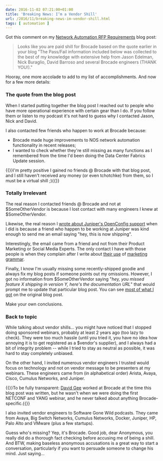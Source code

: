 ```yaml
---
date: 2016-11-02 07:21:00+01:00
title: 'Breaking News: I’m a Vendor Shill'
url: /2016/11/breaking-news-im-vendor-shill.html
tags: [ automation ]
---
```

Got this comment on my [Network Automation RFP Requirements](https://blog.ipspace.net/2016/10/network-automation-rfp-requirements.html) blog post:

> Looks like you are paid shill for Brocade based on the quote earlier in your blog \"The Pass/Fail information included below was collected to the best of my knowledge with extensive help from Jason Edelman, Nick Buraglio, David Barroso and several Brocade engineers (THANK YOU!).\"

Hooray, one more accolade to add to my list of accomplishments. And now for a few more details:
<!--more-->
### The quote from the blog post

When I started putting together the blog post I reached out to people who have more operational experience with certain gear than I do. If you follow them or listen to my podcast it's not hard to guess why I contacted Jason, Nick and David.

I also contacted few friends who happen to work at Brocade because:

-   Brocade made huge improvements to NOS network automation functionality in recent releases;
-   I wanted to check whether they're still missing as many functions as I remembered from the time I'd been doing the Data Center Fabrics Update session.

{{<note>}}I'm pretty positive I gained no friends @ Brocade with that blog post, and I still haven't received any money (or even tchotchke) from them, so I must be a virtual shill ;){{</note>}}

### Totally Irrelevant

The real reason I contacted friends @ Brocade and not at \$SomeOtherVendor is because I lost contact with many engineers I knew at \$SomeOtherVendor.

Likewise, the real reason I [wrote about Juniper's OpenConfig support](https://blog.ipspace.net/2016/09/juniper-is-serious-about-openconfig-and.html) when I did is because a friend who happen to be working at Juniper was kind enough to send me an email saying "hey, this is now shipping".

Interestingly, the email came from a friend and not from their Product Marketing or Social Media Experts. The only contact I have with those people is when they complain after I write about [their use](https://blog.ipspace.net/2015/11/junos-fusion-fex-reinvented.html) of [marketing grammar](http://blog.ipspace.net/2014/05/marketing-grammar.html).

Finally, I know I'm usually missing some recently-shipped goodie and always fix my blog posts if someone points out my omissions. However, I got no information from \$SomeOtherVendor saying "*hey, you missed feature X shipping in version Y, here's the documentation URL*" that would prompt me to update that particular blog post. You can see [most of what I got](https://blog.ipspace.net/2016/10/network-automation-rfp-requirements.html?showComment=1477403406970#c1792883115184277297) on the original blog post.

Make your own conclusions.

### Back to topic

While talking about vendor shills... you might have noticed that I stopped doing sponsored webinars, probably at least 2 years ago (too lazy to check). They were too much hassle (until you tried it, you have no idea how annoying it is to get registered as a \$vendor's supplier), and I always had a bit of integrity problem -- while I tried to stay as neutral as possible, it was hard to stay completely unbiased.

On the other hand, I invited numerous vendor engineers I trusted would focus on technology and not on vendor message to be presenters at my webinars. These engineers came from (in alphabetical order) Arista, Avaya, Cisco, Cumulus Networks, and Juniper.

{{<note>}}To be fully transparent: [David Gee](https://www.linkedin.com/in/lsp42) worked at Brocade at the time this blog post was written, but he wasn't when we were doing the first NETCONF and YANG webinar, and he never talked about anything Brocade-specific.{{</note>}}

I also invited vendor engineers to Software Gone Wild podcasts. They came from Avaya, Big Switch Networks, Cumulus Networks, Docker, Juniper, HP, Palo Alto and VMware (plus a few startups).

Guess who's missing? Yep, it's Brocade. Good job, dear Anonymous, you really did do a thorough fact checking before accusing me of being a shill. And BTW, making baseless anonymous accusations is a great way to start a conversation, particularly if you want to persuade someone to change his mind. Just saying...
